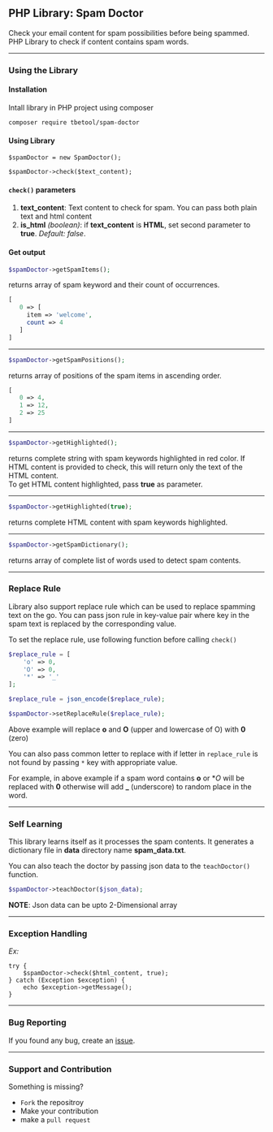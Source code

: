 ## PHP Library: Spam Doctor

Check your email content for spam possibilities before being spammed.
PHP Library to check if content contains spam words.

---
### Using the Library

#### Installation

Intall library in PHP project using composer
```
composer require tbetool/spam-doctor
```

#### Using Library
```
$spamDoctor = new SpamDoctor();

$spamDoctor->check($text_content);
```
#### `check()` parameters

1. **text_content**: Text content to check for spam. You can pass both plain text and html content
2. **is_html** *(boolean)*: if **text_content** is **HTML**, set second parameter to **true**. *Default: false*.


#### Get output
```php
$spamDoctor->getSpamItems();
```

returns array of spam keyword and their count of occurrences.
```php
[
   0 => [
     item => 'welcome',
     count => 4
   ]
]
```
---
```php
$spamDoctor->getSpamPositions();
```

returns array of positions of the spam items in ascending order.
```php
[
   0 => 4,
   1 => 12,
   2 => 25
]
```
---
```php
$spamDoctor->getHighlighted();
```

returns complete string with spam keywords highlighted in red color. If HTML content is provided to check, 
this will return only the text of the HTML content.  
To get HTML content highlighted, pass **true** as parameter.

---
```php
$spamDoctor->getHighlighted(true);
```

returns complete HTML content with spam keywords highlighted.

---
```php
$spamDoctor->getSpamDictionary();
```

returns array of complete list of words used to detect spam contents.

---
### Replace Rule
Library also support replace rule which can be used to replace spamming text
on the go. You can pass json rule in key-value pair where key in the spam text
is replaced by the corresponding value.

To set the replace rule, use following function before calling `check()`

```php
$replace_rule = [
    'o' => 0,
    'O' => 0,
    '*' => '_'
];

$replace_rule = json_encode($replace_rule);

$spamDoctor->setReplaceRule($replace_rule);
```
Above example will replace **o** and **O** (upper and lowercase of O) with **0** (zero)

You can also pass common letter to replace with if letter in `replace_rule` is not found by passing `*` key with 
appropriate value.

For example, in above example if a spam word contains **o** or **O* will be replaced with **0** otherwise will
add **_** (underscore) to random place in the word. 

---
### Self Learning

This library learns itself as it processes the spam contents. It generates a dictionary file
in **data** directory name **spam_data.txt**.

You can also teach the doctor by passing json data to the `teachDoctor()` function.

```php
$spamDoctor->teachDoctor($json_data);
```

**NOTE**: Json data can be upto 2-Dimensional array

---

### Exception Handling
_Ex:_
```
try {
    $spamDoctor->check($html_content, true);
} catch (Exception $exception) {
    echo $exception->getMessage();
}
```

---
### Bug Reporting

If you found any bug, create an [issue](https://github.com/TBETool/spam-doctor/issues/new).

---
### Support and Contribution

Something is missing? 
* `Fork` the repositroy
* Make your contribution
* make a `pull request`
